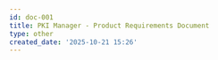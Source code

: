 ```yaml
---
id: doc-001
title: PKI Manager - Product Requirements Document
type: other
created_date: '2025-10-21 15:26'
---
```


